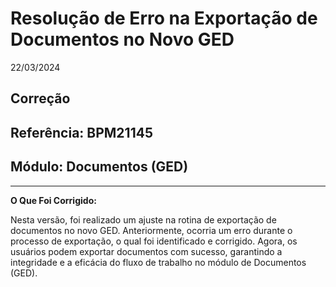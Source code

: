 # Resolução de Erro na Exportação de Documentos no Novo GED
22/03/2024
## Correção
## Referência: BPM21145
## Módulo: Documentos (GED)
***

**O Que Foi Corrigido:**

Nesta versão, foi realizado um ajuste na rotina de exportação de documentos no novo GED. Anteriormente, ocorria um erro durante o processo de exportação, o qual foi identificado e corrigido. Agora, os usuários podem exportar documentos com sucesso, garantindo a integridade e a eficácia do fluxo de trabalho no módulo de Documentos (GED).

